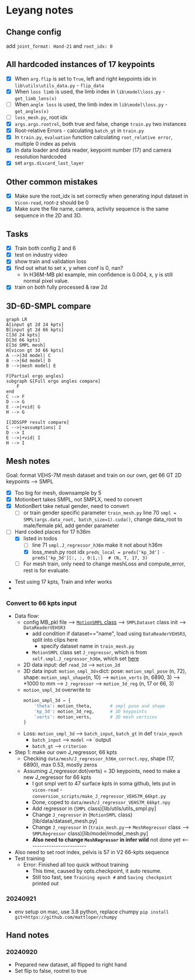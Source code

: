 # Leyang notes

## Change config
add `joint_format: Hand-21` and `root_idx: 0`
## All hardcoded instances of 17 keypoints
- [x] When `arg.flip` is set to `True`, left and right keypoints idx in `lib\utils\utils_data.py` - `flip_data`
- [x] When `loss limb` is used, the limb index in `lib\model\loss.py` - `get_limb_lens(x)`
- [ ] When `angle loss` is used, the limb index in `lib\model\loss.py` - `get_angles(x)`
- [ ] `loss_mesh.py`, root idx
- [x] `args.args.rootrel`, both true and false, change `train.py` two instances
- [x] Root-relative Errors - calculating `batch_gt` in `train.py`
- [x] In `train.py`, `evaluation` function calculating `root_relative error`, multiple 0 index as pelvis
- [x] In data loader and data reader, keypoint number (17) and camera resolution hardcoded
- [x] set `args.discard_last_layer`
## Other common mistakes
- [x] Make sure the root_idx is set correctly when generating input dataset in `Vicon-read`, root-z should be 0
- [x] Make sure the file name, camera, activity sequence is the same sequence in the 2D and 3D. 

## Tasks
- [x] Train both config 2 and 6
- [x] test on industry video
- [x] show train and validation loss
- [x] find out what to set x, y when conf is 0, nan?
  - In H36M-MB pkl example, min confidence is 0.004, x, y is still normal pixel value. 
- [x] train on both fully processed & raw 2d

## 3D-6D-SMPL compare

```mermaid
graph LR
A[input gt 2d 24 kpts]
B[input gt 2d 66 kpts]
C[3d 24 kpts]
D[3d 66 kpts]
E[3d SMPL mesh]
H[vicon gt 3d 66 kpts]
A -->|3d model| C
B -->|6d model| D
B -->|mesh model| E

F[Partial ergo angles]
subgraph G[Full ergo angles compare]
    F
end
C --> F
D --> G
E -->|+vid| G
H --> G

I[3DSSPP result compare]
C -->|+assumptions| I
D --> I
E -->|+vid| I
H --> I
```


## Mesh notes
Goal: format VEHS-7M mesh dataset and train on our own, get 66 GT 2D keypoints --> SMPL
- [x] Too big for mesh, downsample by 5
- [x] Motionbert takes SMPL, not SMPLX, need to convert
- [x] MotionBert take netual gender, need to convert
  - [ ] or train gender specific parameter `train_mesh.py` line 70 `smpl = SMPL(args.data_root, batch_size=1).cuda()`, change data_root to male/female pkl, add gender parameter
- [ ] Hard coded places for 17 h36m
  - [x] listed in todos
    - [ ] line 71 `smpl.J_regressor_h36m` make it not about h36m
    - [x] loss_mesh.py root idx `preds_local = preds['kp_3d'] - preds['kp_3d'][:, :, 0:1,:]  # (N, T, 17, 3)` 
  - [ ] For mesh train, only need to change meshLoss and compute_error, rest is for evaluate.

- Test using 17 kpts, Train and infer works
- 
### Convert to 66 kpts input
- Data flow:
  - config MB_pkl file --> [`MotionSMPL` class](lib/data/dataset_mesh.py) --> `SMPLDataset` class init  --> `DataReaderVEHSR3`
    - add condition if dataset=="name", load using `DataReaderVEHSR3`, split into clips here
      - specify dataset name in `train_mesh.py` 
    - `MotionSMPL` class set `J_regressor`, which is from `self.smpl.J_regressor_h36m`, which set [here](lib/utils/utils_smpl.py)
  - 2D data input: def `read_2d` -->  `motion_2d`
  - 3D data input: `motion_smpl_3d`=dict: pose: `motion_smpl_pose` (n, 72), shape: `motion_smpl_shape`(n, 10) --> `motion_verts` (n, 6890, 3) --> *1000 to mm --> `J_regressor` --> `motion_3d_reg` (n, 17 or 66, 3)
  - `motion_smpl_3d` overwrite to 
    ```python
    motion_smpl_3d = {
        'theta': motion_theta,       # smpl pose and shape
        'kp_3d': motion_3d_reg,      # 3D keypoints
        'verts': motion_verts,       # 3D mesh vertices
    }
    ```
  - Loss: `motion_smpl_3d` --> `batch_input`, `batch_gt` in def `train_epoch` 
    - `batch_input` --> `model` --> `output
    - `batch_gt` --> `criterion`
- Step 1: make our own J_regressor, 66 kpts
  - Checking `data/mesh/J_regressor_h36m_correct.npy`, shape (17, 6890), max 0.53, mostly zeros
  - Assuming J_regressor.dot(verts) = 3D keypoints, need to make a new J_regressor for 66 kpts
    - I got smpl vert to 47 surface kpts in soma github, lets put in `vicon-read` - `conversion_scripts/make_J_regressor_VEHS7M_66kpt.py`
    - Done, coped to `data/mesh/J_regressor_VEHS7M_66kpt.npy`
    - Add regressor in (`SMPL` class)[lib/utils/utils_smpl.py]
    - Change `J_regressor` in (`MotionSMPL` class)[lib/data/dataset_mesh.py]
    - Change `J_regressor` in (`train_mesh.py`--> `MeshRegressor` class --> `SMPLRegressor` class)[lib/model/model_mesh.py]
    - **Also need to change `MeshRegressor` in infer wild** not done yet <-------------------------
- Also need to set root index, pelvis is 57 in V2 66-kpts sequence
- Test training
  - Error: Finished all too quick without training
    - This time, caused by opts.checkpoint, it auto resume. 
    - Still too fast, see `Training epoch #` and `Saving checkpoint` printed out

### 20240921
- env setup on mac, use 3.8 python, replace chumpy `pip install git+https://github.com/mattloper/chumpy`


## Hand notes
### 20240920
- Prepared new dataset, all flipped to right hand
- Set flip to false, rootrel to true


